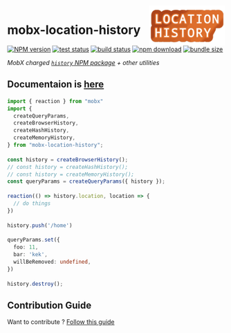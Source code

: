 <img src="docs/public/logo.png" align="right" width="176" alt="logo" />

# mobx-location-history  

[![NPM version][npm-image]][npm-url] [![test status][github-test-actions-image]][github-actions-url] [![build status][github-build-actions-image]][github-actions-url] [![npm download][download-image]][download-url] [![bundle size][bundlephobia-image]][bundlephobia-url]


[npm-image]: http://img.shields.io/npm/v/mobx-location-history.svg
[npm-url]: http://npmjs.org/package/mobx-location-history
[github-test-actions-image]: https://github.com/js2me/mobx-location-history/workflows/Test/badge.svg
[github-build-actions-image]: https://github.com/js2me/mobx-location-history/workflows/Build/badge.svg
[github-actions-url]: https://github.com/js2me/mobx-location-history/actions
[download-image]: https://img.shields.io/npm/dm/mobx-location-history.svg
[download-url]: https://npmjs.org/package/mobx-location-history
[bundlephobia-url]: https://bundlephobia.com/result?p=mobx-location-history
[bundlephobia-image]: https://badgen.net/bundlephobia/minzip/mobx-location-history

_MobX charged [`history` NPM package](https://www.npmjs.com/package/history) + other utilities_   

## Documentaion is [here](https://js2me.github.io/mobx-location-history/)  

```ts
import { reaction } from "mobx"
import {
  createQueryParams,
  createBrowserHistory,
  createHashHistory,
  createMemoryHistory,
} from "mobx-location-history";

const history = createBrowserHistory();
// const history = createHashHistory();
// const history = createMemoryHistory();
const queryParams = createQueryParams({ history });

reaction(() => history.location, location => {
  // do things
})

history.push('/home')

queryParams.set({
  foo: 11,
  bar: 'kek',
  willBeRemoved: undefined,
})

history.destroy();
```

## Contribution Guide    

Want to contribute ? [Follow this guide](https://github.com/js2me/mobx-location-history/blob/master/CONTRIBUTING.md)  